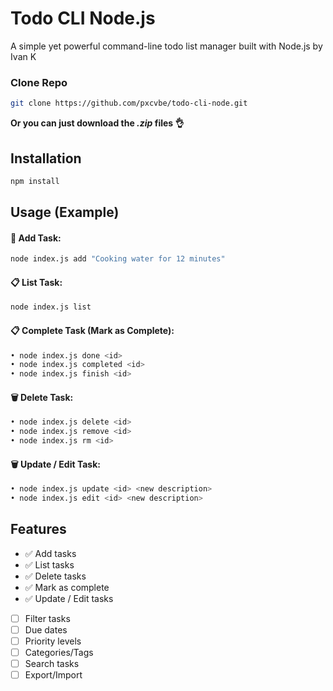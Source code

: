 # Todo CLI Node.js

A simple yet powerful command-line todo list manager built with Node.js by Ivan K

### Clone Repo
```bash
git clone https://github.com/pxcvbe/todo-cli-node.git
```
**Or you can just download the _.zip_ files 👌**

## Installation
```bash
npm install
```

## Usage (Example)
#### 🚀 Add Task:
```bash
node index.js add "Cooking water for 12 minutes"
```
#### 📋 List Task:
```bash
node index.js list
```
#### 📋 Complete Task (Mark as Complete):
```bash
• node index.js done <id>
• node index.js completed <id>
• node index.js finish <id>
```
#### 🗑️ Delete Task:
```bash
• node index.js delete <id>
• node index.js remove <id>
• node index.js rm <id>
```
#### 🗑️ Update / Edit Task:
```bash
• node index.js update <id> <new description> 
• node index.js edit <id> <new description> 
```

## Features
- ✅ Add tasks
- ✅ List tasks
- ✅ Delete tasks
- ✅ Mark as complete
- ✅ Update / Edit tasks
- [ ] Filter tasks
- [ ] Due dates
- [ ] Priority levels
- [ ] Categories/Tags
- [ ] Search tasks
- [ ] Export/Import